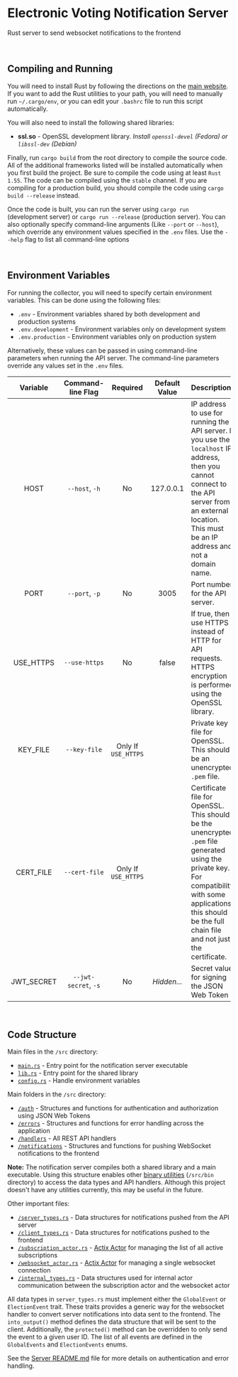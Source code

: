 # Electronic Voting Notification Server

Rust server to send websocket notifications to the frontend

<br/>

## Compiling and Running

You will need to install Rust by following the directions on the [main website](https://www.rust-lang.org/tools/install).
If you want to add the Rust utilities to your path, you will need to manually run `~/.cargo/env`,
or you can edit your `.bashrc` file to run this script automatically.

You will also need to install the following shared libraries:

- **ssl.so** - OpenSSL development library. _Install `openssl-devel` (Fedora) or `libssl-dev` (Debian)_

Finally, run `cargo build` from the root directory to compile the source code.
All of the additional frameworks listed will be installed automatically when you first build the project.
Be sure to compile the code using at least `Rust 1.55`. The code can be compiled using the `stable` channel.
If you are compiling for a production build, you should compile the code using `cargo build --release` instead.

Once the code is built, you can run the server using `cargo run` (development server) or `cargo run --release` (production server).
You can also optionally specify command-line arguments (Like `--port` or `--host`), which override any environment values specified in the `.env` files.
Use the `--help` flag to list all command-line options

<br/>

## Environment Variables

For running the collector, you will need to specify certain environment variables.
This can be done using the following files:

- `.env` - Environment variables shared by both development and production systems
- `.env.development` - Environment variables only on development system
- `.env.production` - Environment variables only on production system

Alternatively, these values can be passed in using command-line parameters when running the API server.
The command-line parameters override any values set in the `.env` files.

|  Variable  |  Command-line Flag   |      Required       | Default Value | Description                                                                                                                                                                                                          |
| :--------: | :------------------: | :-----------------: | :-----------: | :------------------------------------------------------------------------------------------------------------------------------------------------------------------------------------------------------------------- |
|    HOST    |    `--host`, `-h`    |         No          |   127.0.0.1   | IP address to use for running the API server. If you use the `localhost` IP address, then you cannot connect to the API server from an external location. This must be an IP address and not a domain name.          |
|    PORT    |    `--port`, `-p`    |         No          |     3005      | Port number for the API server.                                                                                                                                                                                      |
| USE_HTTPS  |    `--use-https`     |         No          |     false     | If true, then use HTTPS instead of HTTP for API requests. HTTPS encryption is performed using the OpenSSL library.                                                                                                   |
|  KEY_FILE  |     `--key-file`     | Only If `USE_HTTPS` |               | Private key file for OpenSSL. This should be an unencrypted `.pem` file.                                                                                                                                             |
| CERT_FILE  |    `--cert-file`     | Only If `USE_HTTPS` |               | Certificate file for OpenSSL. This should be the unencrypted `.pem` file generated using the private key. For compatibility with some applications, this should be the full chain file and not just the certificate. |
| JWT_SECRET | `--jwt-secret`, `-s` |         No          |  _Hidden..._  | Secret value for signing the JSON Web Token                                                                                                                                                                          |

<br />

## Code Structure

Main files in the `/src` directory:

- [`main.rs`](/notifications/src/main.rs) - Entry point for the notification server executable
- [`lib.rs`](/notifications/src/lib.rs) - Entry point for the shared library
- [`config.rs`](/notifications/src/config.rs) - Handle environment variables

Main folders in the `/src` directory:

- [`/auth`](/notifications/src/auth) - Structures and functions for authentication and authorization using JSON Web Tokens
- [`/errors`](/notifications/src/errors) - Structures and functions for error handling across the application
- [`/handlers`](/notifications/src/handlers) - All REST API handlers
- [`/notifications`](/notifications/src/notifications) - Structures and functions for pushing WebSocket notifications to the frontend

**Note:** The notification server compiles both a shared library and a main executable.
Using this structure enables other [binary utilities](https://doc.rust-lang.org/cargo/guide/project-layout.html) (`/src/bin` directory) to access the data types and API handlers.
Although this project doesn't have any utilities currently, this may be useful in the future.

Other important files:

- [`/server_types.rs`](/notifications/src/notifications/server_types.rs) - Data structures for notifications pushed from the API server
- [`/client_types.rs`](/notifications/src/notifications/server_types.rs) - Data structures for notifications pushed to the frontend
- [`/subscription_actor.rs`](/notifications/src/notifications/subscription_actor.rs) - [Actix Actor](https://actix.rs/book/actix/) for managing the list of all active subscriptions
- [`/websocket_actor.rs`](/notifications/src/notifications/websocket_actor.rs) - [Actix Actor](https://actix.rs/book/actix/) for managing a single websocket connection
- [`/internal_types.rs`](/notifications/src/notifications/internal_types.rs) - Data structures used for internal actor communication between the subscription actor and the websocket actor

All data types in `server_types.rs` must implement either the `GlobalEvent` or `ElectionEvent` trait.
These traits provides a generic way for the websocket handler to convert server notifications into data sent to the frontend.
The `into_output()` method defines the data structure that will be sent to the client.
Additionally, the `protected()` method can be overridden to only send the event to a given user ID.
The list of all events are defined in the `GlobalEvents` and `ElectionEvents` enums.

See the [Server README.md](../server/README.md) file for more details on authentication and error handling.
